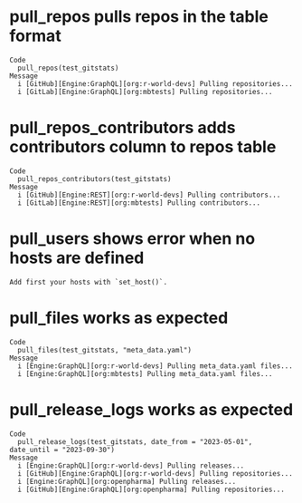 # pull_repos pulls repos in the table format

    Code
      pull_repos(test_gitstats)
    Message
      i [GitHub][Engine:GraphQL][org:r-world-devs] Pulling repositories...
      i [GitLab][Engine:GraphQL][org:mbtests] Pulling repositories...

# pull_repos_contributors adds contributors column to repos table

    Code
      pull_repos_contributors(test_gitstats)
    Message
      i [GitHub][Engine:REST][org:r-world-devs] Pulling contributors...
      i [GitLab][Engine:REST][org:mbtests] Pulling contributors...

# pull_users shows error when no hosts are defined

    Add first your hosts with `set_host()`.

# pull_files works as expected

    Code
      pull_files(test_gitstats, "meta_data.yaml")
    Message
      i [Engine:GraphQL][org:r-world-devs] Pulling meta_data.yaml files...
      i [Engine:GraphQL][org:mbtests] Pulling meta_data.yaml files...

# pull_release_logs works as expected

    Code
      pull_release_logs(test_gitstats, date_from = "2023-05-01", date_until = "2023-09-30")
    Message
      i [Engine:GraphQL][org:r-world-devs] Pulling releases...
      i [GitHub][Engine:GraphQL][org:r-world-devs] Pulling repositories...
      i [Engine:GraphQL][org:openpharma] Pulling releases...
      i [GitHub][Engine:GraphQL][org:openpharma] Pulling repositories...

